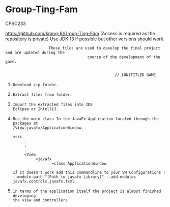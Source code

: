 # Group-Ting-Fam
CPSC233

https://github.com/krang-8/Group-Ting-Fam (Access is required as the repository is private)
Use JDK 13 if possible but other versions should work.

                       These files are used to develop the final project and are updated during the 
                                        course of the development of the game. 


                                                    // {UN}TITLED GAME
       
1.     Download zip folder.
2.     Extract files from folder.
3.     Import the extracted files into IDE 
       Eclipse or IntelliJ.
      

4.     Run the main class In the JavaFx Application located through the packages at
       /View.javafx/ApplicationWindow.
       
       <src
            .
            .
            .
            <View
                 <javafx
                        =class ApplicationWindow
                        
       if it doesn't work add this commandline to your VM Configurations : --module-path "(Path to javafx Library)" --add-modules javafx.controls,javafx.fxml
                 
5.     In terms of the application itself the project is almost finished developing 
       the view and controllers                                      
